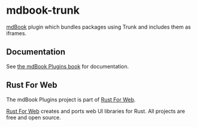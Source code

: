 # mdbook-trunk

[mdBook](https://rust-lang.github.io/mdBook/) plugin which bundles packages using Trunk and includes them as iframes.

## Documentation

See [the mdBook Plugins book](https://mdbook-plugins.rustforweb.org/) for documentation.

## Rust For Web

The mdBook Plugins project is part of [Rust For Web](https://github.com/RustForWeb).

[Rust For Web](https://github.com/RustForWeb) creates and ports web UI libraries for Rust. All projects are free and open source.
